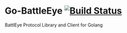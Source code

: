 # Go-BattleEye [![Build Status](https://drone.io/github.com/zanven42/Go-BattleEye/status.png)](https://drone.io/github.com/zanven42/Go-BattleEye/latest)
BattlEye Protocol Library and Client for Golang
